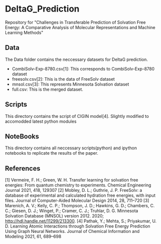 # DeltaG_Prediction
Repository for "Challenges in Transferable Prediction of Solvation Free Energy: A Comparative Analysis of Molecular Representations and Machine Learning Methods"

## Data
The Data folder contains the neccessary datasets for DeltaG prediction. 
*   CombiSolv-Exp-8780.csv[1]: This corresponds to CombiSolv-Exp-8780 dataset
*   freesolv.csv[2]: This is the data of FreeSolv dataset
*   mnsol.csv[3]: This represents Minnesota Solvation dataset 
*   full.csv: This is the merged dataset.

## Scripts
This directory contains the script of CIGIN model[4]. Slightly modified to accomodded latest python modules

## NoteBooks
This directory contains all neccessary scripts(python) and  ipython notebooks to replicate the results of the paper.

## References
[1] Vermeire, F. H.; Green, W. H. Transfer learning for solvation free energies: From quantum chemistry to experiments. Chemical Engineering Journal 2021, 418, 129307
[2] Mobley, D. L.; Guthrie, J. P. FreeSolv: a database of experimental and calculated hydration free energies, with input files. Journal of Computer-Aided Molecular Design 2014, 28, 711–720
[3] Marenich, A. V.; Kelly, C. P.; Thompson, J. D.; Hawkins, G. D.; Chambers, C. C.; Giesen, D. J.; Winget, P.; Cramer, C. J.; Truhlar, D. G. Minnesota Solvation Database (MNSOL) version 2012. 2020; http://hdl.handle.net/11299/213300.
[4] Pathak, Y.; Mehta, S.; Priyakumar, U. D. Learning Atomic Interactions through Solvation Free Energy Prediction Using Graph Neural Networks. Journal of Chemical Information and Modeling 2021, 61, 689–698
